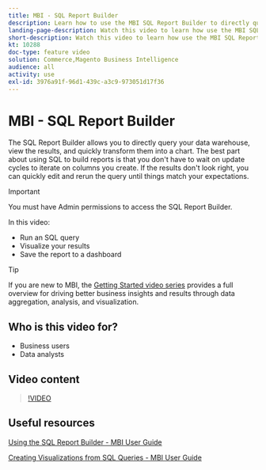 ```yaml
---
title: MBI - SQL Report Builder
description: Learn how to use the MBI SQL Report Builder to directly query your data warehouse, view the results, and quickly transform them into a chart.
landing-page-description: Watch this video to learn how use the MBI SQL Report Builder to directly query your data warehouse, view the results, and quickly transform them into a chart.
short-description: Watch this video to learn how use the MBI SQL Report Builder to directly query your data warehouse, view the results, and quickly transform them into a chart.
kt: 10288
doc-type: feature video
solution: Commerce,Magento Business Intelligence
audience: all
activity: use
exl-id: 3976a91f-96d1-439c-a3c9-973051d17f36
---
```

# MBI - SQL Report Builder

The SQL Report Builder allows you to directly query your data warehouse, view the results, and quickly transform them into a chart. The best part about using SQL to build reports is that you don't have to wait on update cycles to iterate on columns you create. If the results don't look right, you can quickly edit and rerun the query until things match your expectations.

>[!IMPORTANT]
>
>You must have Admin permissions to access the SQL Report Builder.

In this video:

- Run an SQL query
- Visualize your results
- Save the report to a dashboard

>[!TIP]
>
>If you are new to MBI, the [Getting Started video series](1-overview.md) provides a full overview for driving better business insights and results through data aggregation, analysis, and visualization.

## Who is this video for?

- Business users
- Data analysts

## Video content

>[!VIDEO](https://video.tv.adobe.com/v/342406?quality=12&learn=on)

## Useful resources

[Using the SQL Report Builder - MBI User Guide](https://experienceleague.adobe.com/docs/commerce-business-intelligence/mbi/analyze/sql/sql-rpt-bldr.html)

[Creating Visualizations from SQL Queries - MBI User Guide](https://experienceleague.adobe.com/docs/commerce-business-intelligence/mbi/tutorials/create-visuals-from-sql.html)
